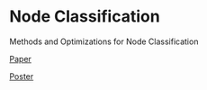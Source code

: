 # Node Classification
 Methods and Optimizations for Node Classification
 
[Paper](https://github.com/Finnyear/Node-Classification/blob/main/Methods%20and%20Optimizations%20for%20Node%20Classification.pdf)

[Poster](https://github.com/Finnyear/Node-Classification/blob/main/poster.pdf)
